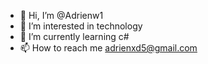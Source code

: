 - 👋 Hi, I’m @Adrienw1
- 👀 I’m interested in technology
- 🌱 I’m currently learning c#
- 📫 How to reach me adrienxd5@gmail.com

<!---
Adrienw1/Adrienw1 is a ✨ special ✨ repository because its `README.md` (this file) appears on your GitHub profile.
You can click the Preview link to take a look at your changes.
--->
